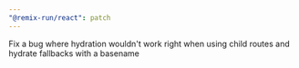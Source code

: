 ```yaml
---
"@remix-run/react": patch
---
```


Fix a bug where hydration wouldn't work right when using child routes and hydrate fallbacks with a basename

